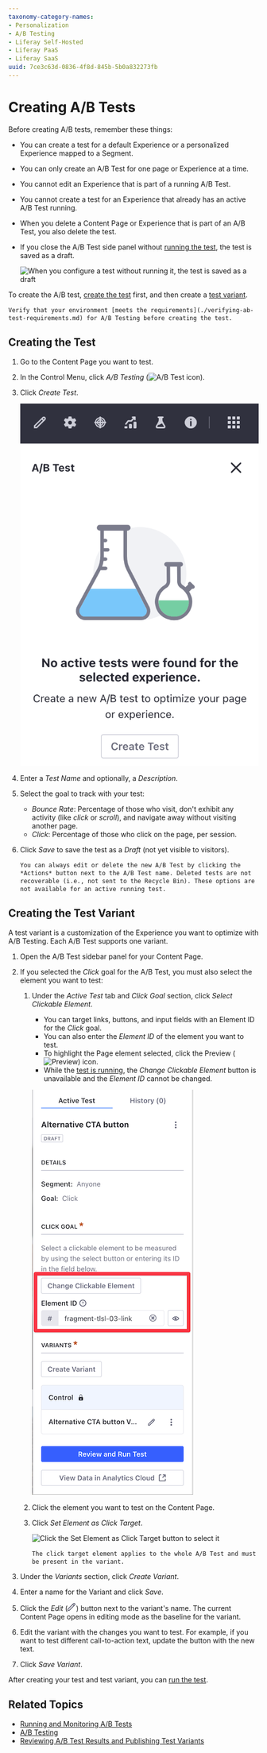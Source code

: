 ```yaml
---
taxonomy-category-names:
- Personalization
- A/B Testing
- Liferay Self-Hosted
- Liferay PaaS
- Liferay SaaS
uuid: 7ce3c63d-0836-4f8d-845b-5b0a832273fb
---
```

# Creating A/B Tests

Before creating A/B tests, remember these things:

- You can create a test for a default Experience or a personalized Experience mapped to a Segment.
- You can only create an A/B Test for one page or Experience at a time.
- You cannot edit an Experience that is part of a running A/B Test.
- You cannot create a test for an Experience that already has an active A/B Test running.
- When you delete a Content Page or Experience that is part of an A/B Test, you also delete the test.
- If you close the A/B Test side panel without [running the test](./running-and-monitoring-ab-tests.md), the test is saved as a draft.

  ![When you configure a test without running it, the test is saved as a draft](./creating-ab-tests/images/05.png)

To create the A/B test, [create the test](#creating-the-test) first, and then create a [test variant](#creating-the-test-variant).

```{important}
Verify that your environment [meets the requirements](./verifying-ab-test-requirements.md) for A/B Testing before creating the test.
```

## Creating the Test

1. Go to the Content Page you want to test. 

1. In the Control Menu, click *A/B Testing* (![A/B Test icon](../../../images/icon-ab-testing.png)).

1. Click *Create Test*.

   ![Click Create Test to get started.](./creating-ab-tests/images/04.png)

1. Enter a *Test Name* and optionally, a *Description*.

1. Select the goal to track with your test:

   - *Bounce Rate*: Percentage of those who visit, don't exhibit any activity (like *click* or *scroll*), and navigate away without visiting another page.
   - *Click*: Percentage of those who click on the page, per session.

1. Click *Save* to save the test as a *Draft* (not yet visible to visitors).

    ```{note}
    You can always edit or delete the new A/B Test by clicking the *Actions* button next to the A/B Test name. Deleted tests are not recoverable (i.e., not sent to the Recycle Bin). These options are not available for an active running test.
    ```

## Creating the Test Variant

A test variant is a customization of the Experience you want to optimize with A/B Testing. Each A/B Test supports one variant.

1. Open the A/B Test sidebar panel for your Content Page.
1. If you selected the *Click* goal for the A/B Test, you must also select the element you want to test:
    1. Under the *Active Test* tab and *Click Goal* section, click *Select Clickable Element*.

       - You can target links, buttons, and input fields with an Element ID for the *Click* goal.
       - You can also enter the *Element ID* of the element you want to test.
       - To highlight the Page element selected, click the Preview (![Preview](../../../images/icon-preview.png)) icon.
       - While the [test is running](./running-and-monitoring-ab-tests.md), the *Change Clickable Element* button is unavailable and the *Element ID* cannot be changed.

       ![Click the Content Page Element you want to test or enter its Element ID in the Click Goal section](./creating-ab-tests/images/03.png)

    1. Click the element you want to test on the Content Page.
    1. Click *Set Element as Click Target*.

       ![Click the Set Element as Click Target button to select it](./creating-ab-tests/images/01.png)

       ```{note}
       The click target element applies to the whole A/B Test and must be present in the variant.
       ```

1. Under the *Variants* section, click *Create Variant*.
1. Enter a name for the Variant and click *Save*.
1. Click the *Edit* (![Edit icon](../../../images/icon-edit.png)) button next to the variant's name. The current Content Page opens in editing mode as the baseline for the variant.

1. Edit the variant with the changes you want to test. For example, if you want to test different call-to-action text, update the button with the new text.
1. Click *Save Variant*.

After creating your test and test variant, you can [run the test](./running-and-monitoring-ab-tests).

## Related Topics

- [Running and Monitoring A/B Tests](./running-and-monitoring-ab-tests)
- [A/B Testing](./ab-testing.md)
- [Reviewing A/B Test Results and Publishing Test Variants](./reviewing-ab-test-results-and-publishing-test-variants.md)
